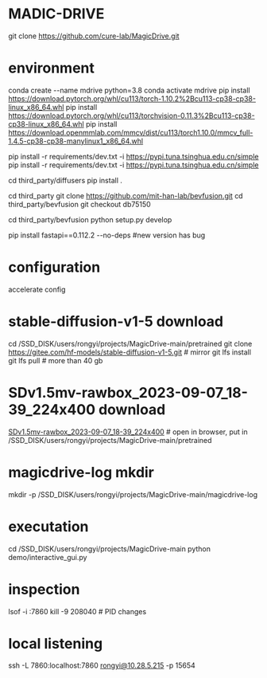 # MADIC-DRIVE
git clone https://github.com/cure-lab/MagicDrive.git

# environment
conda create --name mdrive python=3.8
conda activate mdrive
pip install https://download.pytorch.org/whl/cu113/torch-1.10.2%2Bcu113-cp38-cp38-linux_x86_64.whl
pip install https://download.pytorch.org/whl/cu113/torchvision-0.11.3%2Bcu113-cp38-cp38-linux_x86_64.whl
pip install https://download.openmmlab.com/mmcv/dist/cu113/torch1.10.0/mmcv_full-1.4.5-cp38-cp38-manylinux1_x86_64.whl

pip install -r requirements/dev.txt -i https://pypi.tuna.tsinghua.edu.cn/simple
pip install -r requirements/dev.txt -i https://pypi.tuna.tsinghua.edu.cn/simple

cd third_party/diffusers
pip install .

cd third_party
git clone https://github.com/mit-han-lab/bevfusion.git
cd third_party/bevfusion
git checkout db75150

cd third_party/bevfusion
python setup.py develop

pip install fastapi==0.112.2 --no-deps  #new version has bug

# configuration
accelerate config

# stable-diffusion-v1-5 download
cd /SSD_DISK/users/rongyi/projects/MagicDrive-main/pretrained
git clone https://gitee.com/hf-models/stable-diffusion-v1-5.git  # mirror
git lfs install
git lfs pull  # more than 40 gb

# SDv1.5mv-rawbox_2023-09-07_18-39_224x400 download
[SDv1.5mv-rawbox_2023-09-07_18-39_224x400](https://mycuhk-my.sharepoint.com/personal/1155157018_link_cuhk_edu_hk/_layouts/15/onedrive.aspx?id=%2Fpersonal%2F1155157018%5Flink%5Fcuhk%5Fedu%5Fhk%2FDocuments%2FMagicDrive%2Fgithub%5Frelease%2FSDv1%2E5mv%2Drawbox%5F2023%2D09%2D07%5F18%2D39%5F224x400%2Ezip&parent=%2Fpersonal%2F1155157018%5Flink%5Fcuhk%5Fedu%5Fhk%2FDocuments%2FMagicDrive%2Fgithub%5Frelease&ga=1)  # open in browser, put in /SSD_DISK/users/rongyi/projects/MagicDrive-main/pretrained

# magicdrive-log mkdir
mkdir -p /SSD_DISK/users/rongyi/projects/MagicDrive-main/magicdrive-log

# executation
cd /SSD_DISK/users/rongyi/projects/MagicDrive-main
python demo/interactive_gui.py

# inspection
lsof -i :7860
kill -9 208040  # PID changes

# local listening
ssh -L 7860:localhost:7860 rongyi@10.28.5.215 -p 15654